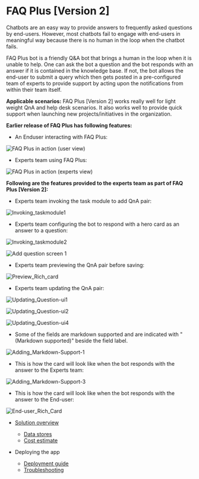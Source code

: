 # FAQ Plus [Version 2]

Chatbots are an easy way to provide answers to frequently asked questions by end-users. However, most chatbots fail to engage with end-users in meaningful way because there is no human in the loop when the chatbot fails. 

FAQ Plus bot is a friendly Q&A bot that brings a human in the loop when it is unable to help. One can ask the bot a question and the bot responds with an answer if it is contained in the knowledge base. If not, the bot allows the end-user to submit a query which then gets posted in a pre-configured team of experts to provide support by acting upon the notifications from within their team itself.

**Applicable scenarios:** FAQ Plus [Version 2] works really well for light weight QnA and help desk scenarios. It also works well to provide quick support when launching new projects/initiatives in the organization.

**Earlier release of FAQ Plus has following features:**

*	An Enduser interacting with FAQ Plus:

![FAQ Plus in action (user view)](https://github.com/OfficeDev/microsoft-teams-faqplusplus-app/wiki/images/FAQPlusEndUser.gif)

*	Experts team using FAQ Plus:

![FAQ Plus in action (experts view)](https://github.com/OfficeDev/microsoft-teams-faqplusplus-app/wiki/images/FAQPlusExperts.gif)



**Following are the features provided to the experts team as part of FAQ Plus [Version 2]:**

*	Experts team invoking the task module to add QnA pair:

![Invoking_taskmodule1](/Wiki/Images/Invoking_taskmodule1.png)

*	Experts team configuring the bot to respond with a hero card as an answer to a question:

![Invoking_taskmodule2](/Wiki/Images/Invoking_taskmodule2.png)

![Add question screen 1](/Wiki/Images/add-question-richcard1.png)

*	Experts team previewing the QnA pair before saving:
   
![Preview_Rich_card](/Wiki/Images/Preview_Rich_card.png)

*	Experts team updating the QnA pair:

![Updating_Question-ui1](/Wiki/Images/Updating_Question-ui1.png)

![Updating_Question-ui2](/Wiki/Images/Updating_Question-ui2.png)

![Updating_Question-ui4](/Wiki/Images/Updating_Question-ui4.png)

*	Some of the fields are markdown supported and are indicated with "(Markdown supported)" beside the field label.
   
![Adding_Markdown-Support-1](/Wiki/Images/Adding_Markdown-Support1.png)
   
*	This is how the card will look like when the bot responds with the answer to the Experts team:

![Adding_Markdown-Support-3](/Wiki/Images/Adding_Markdown-Support3.png)

*	This is how the card will look like when the bot responds with the answer to the End-user:

![End-user_Rich_Card](/Wiki/Images/End-user_Rich_Card.png)


- [Solution overview](Solution-Overview)
	- [Data stores](Data-Stores)
	- [Cost estimate](Cost-Estimates)

- Deploying the app
	- [Deployment guide](Deployment-Guide)
	- [Troubleshooting](Troubleshooting)
